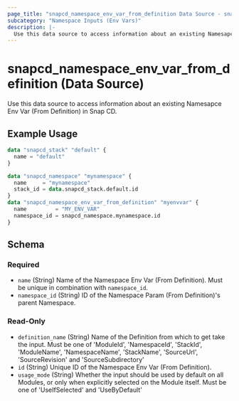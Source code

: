 ```yaml
---
page_title: "snapcd_namespace_env_var_from_definition Data Source - snapcd"
subcategory: "Namespace Inputs (Env Vars)"
description: |-
  Use this data source to access information about an existing Namesapce Env Var (From Definition) in Snap CD.
---
```


# snapcd_namespace_env_var_from_definition (Data Source)

Use this data source to access information about an existing Namesapce Env Var (From Definition) in Snap CD.


## Example Usage

```terraform
data "snapcd_stack" "default" {
  name = "default"
}

data "snapcd_namespace" "mynamespace" {
  name     = "mynamespace"
  stack_id = data.snapcd_stack.default.id
}
data "snapcd_namespace_env_var_from_definition" "myenvvar" {
  name         = "MY_ENV_VAR"
  namespace_id = snapcd_namespace.mynamespace.id
}
```

<!-- schema generated by tfplugindocs -->
## Schema

### Required

- `name` (String) Name of the Namespace Env Var (From Definition).  Must be unique in combination with `namespace_id`.
- `namespace_id` (String) ID of the Namespace Param (From Definition)'s parent Namespace.

### Read-Only

- `definition_name` (String) Name of the Definition from which to get take the input. Must be one of 'ModuleId', 'NamespaceId', 'StackId', 'ModuleName', 'NamespaceName', 'StackName', 'SourceUrl', 'SourceRevision' and 'SourceSubdirectory'
- `id` (String) Unique ID of the Namespace Env Var (From Definition).
- `usage_mode` (String) Whether the input should be used by default on all Modules, or only when explicitly selected on the Module itself. Must be one of 'UseIfSelected' and 'UseByDefault'
